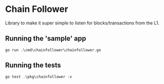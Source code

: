 # Chain Follower
Library to make it super simple to listen for blocks/transactions from the L1.

## Running the 'sample' app
`go run .\cmd\chainfollower\chainfollower.go`

## Running the tests
`go test .\pkg\chainfollower -v`
